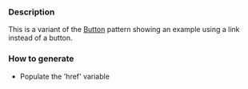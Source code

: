 ### Description
This is a variant of the [Button](./?p=atoms-button) pattern showing an example using a link instead of a button.

### How to generate
* Populate the 'href' variable
